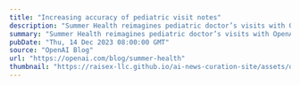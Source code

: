 ```yaml
---
title: "Increasing accuracy of pediatric visit notes"
description: "Summer Health reimagines pediatric doctor’s visits with OpenAI."
summary: "Summer Health reimagines pediatric doctor’s visits with OpenAI."
pubDate: "Thu, 14 Dec 2023 08:00:00 GMT"
source: "OpenAI Blog"
url: "https://openai.com/blog/summer-health"
thumbnail: "https://raisex-llc.github.io/ai-news-curation-site/assets/openai_logo.png"
---
```


